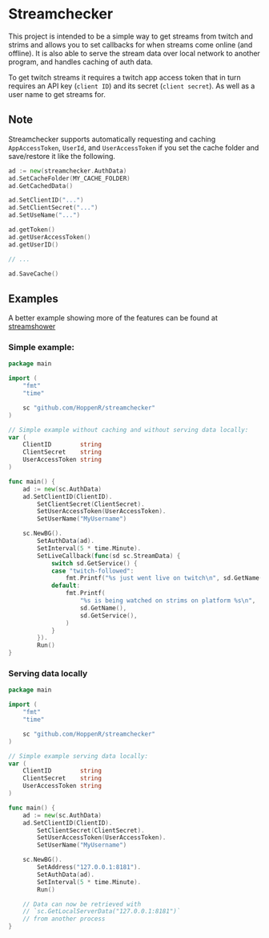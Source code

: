 # Streamchecker


This project is intended to be a simple way to get streams from twitch and
strims and allows you to set callbacks for when streams come online (and
offline). It is also able to serve the stream data over local network to another
program, and handles caching of auth data.

To get twitch streams it requires a twitch app access token that in turn
requires an API key (`client ID`) and its secret (`client secret`). As well as a
user name to get streams for.

## Note


Streamchecker supports automatically requesting and caching `AppAccessToken`,
`UserId`, and `UserAccessToken` if you set the cache folder and save/restore it
like the following.

```go
ad := new(streamchecker.AuthData)
ad.SetCacheFolder(MY_CACHE_FOLDER)
ad.GetCachedData()

ad.SetClientID("...")
ad.SetClientSecret("...")
ad.SetUseName("...")

ad.getToken()
ad.getUserAccessToken()
ad.getUserID()

// ...

ad.SaveCache()
```

## Examples


A better example showing more of the features can be found at [streamshower](https://github.com/HoppenR/streamshower/blob/main/main.go)

### Simple example:

```go
package main

import (
    "fmt"
    "time"

    sc "github.com/HoppenR/streamchecker"
)

// Simple example without caching and without serving data locally:
var (
    ClientID        string
    ClientSecret    string
    UserAccessToken string
)

func main() {
    ad := new(sc.AuthData)
    ad.SetClientID(ClientID).
        SetClientSecret(ClientSecret).
        SetUserAccessToken(UserAccessToken).
        SetUserName("MyUsername")

    sc.NewBG().
        SetAuthData(ad).
        SetInterval(5 * time.Minute).
        SetLiveCallback(func(sd sc.StreamData) {
            switch sd.GetService() {
            case "twitch-followed":
                fmt.Printf("%s just went live on twitch\n", sd.GetName())
            default:
                fmt.Printf(
                    "%s is being watched on strims on platform %s\n",
                    sd.GetName(),
                    sd.GetService(),
                )
            }
        }).
        Run()
}
```

### Serving data locally


```go
package main

import (
    "fmt"
    "time"

    sc "github.com/HoppenR/streamchecker"
)

// Simple example serving data locally:
var (
    ClientID        string
    ClientSecret    string
    UserAccessToken string
)

func main() {
    ad := new(sc.AuthData)
    ad.SetClientID(ClientID).
        SetClientSecret(ClientSecret).
        SetUserAccessToken(UserAccessToken).
        SetUserName("MyUsername")

    sc.NewBG().
        SetAddress("127.0.0.1:8181").
        SetAuthData(ad).
        SetInterval(5 * time.Minute).
        Run()

    // Data can now be retrieved with
    // `sc.GetLocalServerData("127.0.0.1:8181")`
    // from another process
}
```
